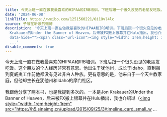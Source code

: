 ```yaml
---
title: 今天上班一直在做我最喜欢的HIPAA和IRB培训。下班后跟一个很久没见的老朋友吃饭。这个朋友的个人经历非常有意思。他出生于犹他州，成长于Idaho，直到搬到夏威夷...
date: '2024-06-08'
linkTitle: https://weibo.com/1251560221/Oi1Ovl4lc
source: 子陵在听歌的微博
description: '今天上班一直在做我最喜欢的HIPAA和IRB培训。下班后跟一个很久没见的老朋友吃饭。这个朋友的个人经历非常有意思。他出生于犹他州，成长于Idaho，直到搬到夏威夷工作前他都没有见过非白人种族。更有意思的是，他来自于一个天主教家庭，但他却生长在犹他州和Idaho的摩门社区。<br><br>我跟他分享了两本书，也是我提到多次的。一本是Jon
  Krakauer的Under the Banner of Heaven，后来被FX搬上银幕并在Hulu播出，我也介绍过（<a href="https://weibo.com/1251560221/4787110991104339"
  data-hide=""><span class="url-icon"><img style="width: 1rem;height: 1rem" src="https://h5.sinaimg.cn/upload/2015/09/25/3/timeline_card_small_w
  ...'
disable_comments: true
---
```

今天上班一直在做我最喜欢的HIPAA和IRB培训。下班后跟一个很久没见的老朋友吃饭。这个朋友的个人经历非常有意思。他出生于犹他州，成长于Idaho，直到搬到夏威夷工作前他都没有见过非白人种族。更有意思的是，他来自于一个天主教家庭，但他却生长在犹他州和Idaho的摩门社区。<br><br>我跟他分享了两本书，也是我提到多次的。一本是Jon Krakauer的Under the Banner of Heaven，后来被FX搬上银幕并在Hulu播出，我也介绍过（<a href="https://weibo.com/1251560221/4787110991104339" data-hide=""><span class="url-icon"><img style="width: 1rem;height: 1rem" src="https://h5.sinaimg.cn/upload/2015/09/25/3/timeline_card_small_w ...